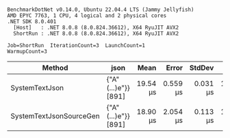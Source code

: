 ```

BenchmarkDotNet v0.14.0, Ubuntu 22.04.4 LTS (Jammy Jellyfish)
AMD EPYC 7763, 1 CPU, 4 logical and 2 physical cores
.NET SDK 8.0.401
  [Host]   : .NET 8.0.8 (8.0.824.36612), X64 RyuJIT AVX2
  ShortRun : .NET 8.0.8 (8.0.824.36612), X64 RyuJIT AVX2

Job=ShortRun  IterationCount=3  LaunchCount=1  
WarmupCount=3  

```
| Method                  | json                | Mean     | Error    | StdDev   | Min      | Max      | Gen0   | Allocated |
|------------------------ |-------------------- |---------:|---------:|---------:|---------:|---------:|-------:|----------:|
| SystemTextJson          | {&quot;A&quot;(...)e&quot;}} [891] | 19.54 μs | 0.559 μs | 0.031 μs | 19.52 μs | 19.58 μs | 0.0305 |   3.19 KB |
| SystemTextJsonSourceGen | {&quot;A&quot;(...)e&quot;}} [891] | 18.90 μs | 2.054 μs | 0.113 μs | 18.78 μs | 19.00 μs | 0.0305 |   3.19 KB |

